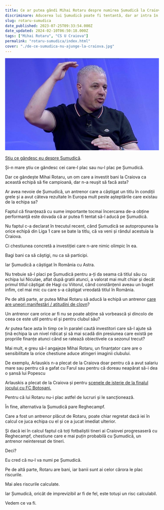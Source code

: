 ```yaml
---
title: Ce ar putea gândi Mihai Rotaru despre numirea Șumudică la Craiova
discriminare: Aducerea lui Șumudică poate fi tentantă, dar ar intra în conflict măcar cu o parte din ceea ce înseamnă finanțatorul oltenilor în fotbal
slug: rotaru-sumudica
date_published: 2023-07-25T09:33:54.000Z
date_updated: 2024-02-10T06:50:18.000Z
tags: ["Mihai Rotaru", "CS U Craiova"]
permalink: "rotaru-sumudica/index.html"
cover: "./de-ce-sumudica-nu-ajunge-la-craiova.jpg"
---
```


![Marius Șumudică invitat la Digi Sport](./de-ce-sumudica-nu-ajunge-la-craiova.jpg)

[Știu ce gândesc eu despre Șumudică](https://www.cameravar.ro/sumudica).

Și-n mare știu ce gândesc cei care-l plac sau nu-l plac pe Șumudică.

Dar ce gândește Mihai Rotaru, un om care a investit bani la Craiova ca această echipă să fie campioană, dar n-a reușit să facă asta?

Ar avea nevoie de Șumudică, un antrenor care a câștigat un titlu în condiții grele și a avut câteva rezultate în Europa mult peste așteptările care existau de la echipa sa?

Faptul că finanțează cu sume importante tocmai încercarea de-a obține performanță este dovada că ar putea fi tentat să-l aducă pe Șumudică.

Nu faptul c-a declarat în trecutul recent, când Șumudică se autopropunea la orice echipă din Liga 1 care se bate la titlu, că va veni și rândul acestuia la Craiova.

Ci chestiunea concretă a investiției care n-are nimic olimpic în ea.

Bagi bani ca să câștigi, nu ca să participi.

Iar Șumudică a câștigat în România cu Astra.

Nu trebuie să-l placi pe Șumudică pentru a-ți da seama că titlul său cu echipa lui Niculae, aflat după gratii atunci, a valorat mai mult chiar și decât primul titlul câștigat de Hagi cu Viitorul, când constănțenii aveau un buget infim, cel mai mic cu care s-a câștigat vreodată titlul în România.

Pe de altă parte, ar putea Mihai Rotaru să aducă la echipă un antrenor [care are uneori manifestări / atitudini de clovn](https://www.cameravar.ro/de-ce-nu-sumudica/)?

Un antrenor care orice ar fi nu se poate abține să vorbească și dincolo de ceea ce este util pentru el și pentru clubul său?

Ar putea face asta în timp ce în paralel caută investitori care să-l ajute să țină echipa la un nivel ridicat și să mai scadă din presiunea care există pe propriile finanțe atunci când se ratează obiectivele ca sezonul trecut?

Mai mult, e greu să-l angajeze Mihai Rotaru, un finanțator care are o sensibilitate la orice chestiune aduce atingeri imaginii clubului.

De exemplu, Arlauskis n-a plecat de la Craiova doar pentru că a avut salariu mare sau pentru că a gafat cu Farul sau pentru că doreau neapărat să-i dea o șansă lui Popescu

Arlauskis a plecat de la Craiova și pentru [scenele de isterie de la finalul jocului cu FC Botoșani.](https://www.cameravar.ro/anticipare-situatie-craiova-petrolul/)

Pentru că lui Rotaru nu-i plac astfel de lucruri și le sancționează.

În fine, alternativa la Șumudică pare Reghecampf.

Care a fost un antrenor plăcut de Rotaru, poate chiar regretat dacă iei în calcul ce juca echipa cu el și ce a jucat imediat ulterior.

Și dacă iei în calcul faptul că toți fotbaliștii tineri ai Craiovei progresaseră cu Reghecampf, chestiune care e mai puțin  probabilă cu Șumudică, un antrenor neinteresat de tineri.

Deci?

Eu cred că nu-l va numi pe Șumudică.

Pe de altă parte, Rotaru are bani, iar banii sunt ai celor cărora le plac riscurile.

Mai ales riscurile calculate.

Iar Șumudică, oricât de imprevizibil ar fi de fel, este totuși un risc calculabil.

Vedem ce va fi.
